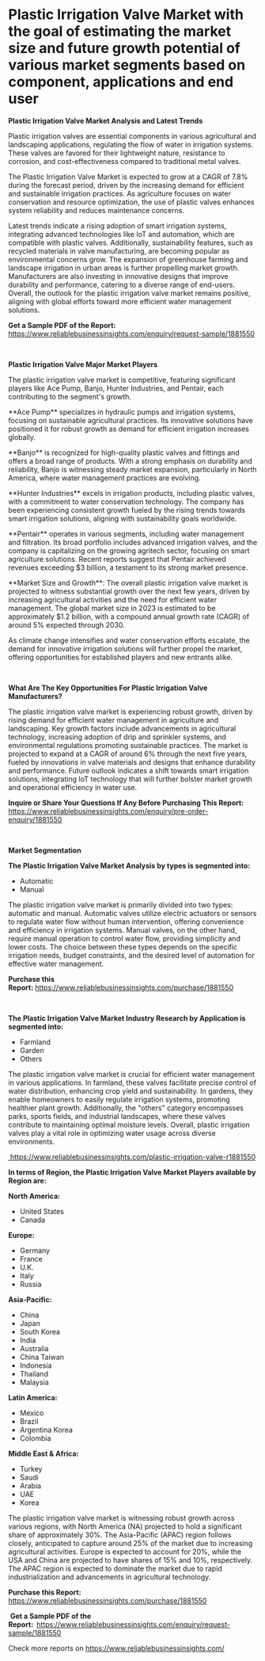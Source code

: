 <p><h1>Plastic Irrigation Valve Market with the goal of estimating the market size and future growth potential of various market segments based on component, applications and end user</h1></p><p><strong>Plastic Irrigation Valve Market Analysis and Latest Trends</strong></p>
<p><p>Plastic irrigation valves are essential components in various agricultural and landscaping applications, regulating the flow of water in irrigation systems. These valves are favored for their lightweight nature, resistance to corrosion, and cost-effectiveness compared to traditional metal valves. </p><p>The Plastic Irrigation Valve Market is expected to grow at a CAGR of 7.8% during the forecast period, driven by the increasing demand for efficient and sustainable irrigation practices. As agriculture focuses on water conservation and resource optimization, the use of plastic valves enhances system reliability and reduces maintenance concerns. </p><p>Latest trends indicate a rising adoption of smart irrigation systems, integrating advanced technologies like IoT and automation, which are compatible with plastic valves. Additionally, sustainability features, such as recycled materials in valve manufacturing, are becoming popular as environmental concerns grow. The expansion of greenhouse farming and landscape irrigation in urban areas is further propelling market growth. Manufacturers are also investing in innovative designs that improve durability and performance, catering to a diverse range of end-users. Overall, the outlook for the plastic irrigation valve market remains positive, aligning with global efforts toward more efficient water management solutions.</p></p>
<p><strong>Get a Sample PDF of the Report:&nbsp;</strong> <a href="https://www.reliablebusinessinsights.com/enquiry/request-sample/1881550?utm_campaign=2714&utm_medium=2&utm_source=Github&utm_content=ia&utm_term=01032025&utm_id=plastic-irrigation-valve">https://www.reliablebusinessinsights.com/enquiry/request-sample/1881550</a></p>
<p>&nbsp;</p>
<p><strong>Plastic Irrigation Valve Major Market Players</strong></p>
<p><p>The plastic irrigation valve market is competitive, featuring significant players like Ace Pump, Banjo, Hunter Industries, and Pentair, each contributing to the segment's growth. </p><p>**Ace Pump** specializes in hydraulic pumps and irrigation systems, focusing on sustainable agricultural practices. Its innovative solutions have positioned it for robust growth as demand for efficient irrigation increases globally. </p><p>**Banjo** is recognized for high-quality plastic valves and fittings and offers a broad range of products. With a strong emphasis on durability and reliability, Banjo is witnessing steady market expansion, particularly in North America, where water management practices are evolving.</p><p>**Hunter Industries** excels in irrigation products, including plastic valves, with a commitment to water conservation technology. The company has been experiencing consistent growth fueled by the rising trends towards smart irrigation solutions, aligning with sustainability goals worldwide.</p><p>**Pentair** operates in various segments, including water management and filtration. Its broad portfolio includes advanced irrigation valves, and the company is capitalizing on the growing agritech sector, focusing on smart agriculture solutions. Recent reports suggest that Pentair achieved revenues exceeding $3 billion, a testament to its strong market presence.</p><p>**Market Size and Growth**: The overall plastic irrigation valve market is projected to witness substantial growth over the next few years, driven by increasing agricultural activities and the need for efficient water management. The global market size in 2023 is estimated to be approximately $1.2 billion, with a compound annual growth rate (CAGR) of around 5% expected through 2030. </p><p>As climate change intensifies and water conservation efforts escalate, the demand for innovative irrigation solutions will further propel the market, offering opportunities for established players and new entrants alike.</p></p>
<p>&nbsp;</p>
<p><strong>What Are The Key Opportunities For Plastic Irrigation Valve Manufacturers?</strong></p>
<p><p>The plastic irrigation valve market is experiencing robust growth, driven by rising demand for efficient water management in agriculture and landscaping. Key growth factors include advancements in agricultural technology, increasing adoption of drip and sprinkler systems, and environmental regulations promoting sustainable practices. The market is projected to expand at a CAGR of around 6% through the next five years, fueled by innovations in valve materials and designs that enhance durability and performance. Future outlook indicates a shift towards smart irrigation solutions, integrating IoT technology that will further bolster market growth and operational efficiency in water use.</p></p>
<p><strong>Inquire or Share Your Questions If Any Before Purchasing This Report:</strong> <a href="https://www.reliablebusinessinsights.com/enquiry/pre-order-enquiry/1881550?utm_campaign=2714&utm_medium=2&utm_source=Github&utm_content=ia&utm_term=01032025&utm_id=plastic-irrigation-valve">https://www.reliablebusinessinsights.com/enquiry/pre-order-enquiry/1881550</a></p>
<p>&nbsp;</p>
<p><strong>Market Segmentation</strong></p>
<p><strong>The Plastic Irrigation Valve Market Analysis by types is segmented into:</strong></p>
<p><ul><li>Automatic</li><li>Manual</li></ul></p>
<p><p>The plastic irrigation valve market is primarily divided into two types: automatic and manual. Automatic valves utilize electric actuators or sensors to regulate water flow without human intervention, offering convenience and efficiency in irrigation systems. Manual valves, on the other hand, require manual operation to control water flow, providing simplicity and lower costs. The choice between these types depends on the specific irrigation needs, budget constraints, and the desired level of automation for effective water management.</p></p>
<p><strong>Purchase this Report:&nbsp;</strong><a href="https://www.reliablebusinessinsights.com/purchase/1881550?utm_campaign=2714&utm_medium=2&utm_source=Github&utm_content=ia&utm_term=01032025&utm_id=plastic-irrigation-valve">https://www.reliablebusinessinsights.com/purchase/1881550</a></p>
<p>&nbsp;</p>
<p><strong>The Plastic Irrigation Valve Market Industry Research by Application is segmented into:</strong></p>
<p><ul><li>Farmland</li><li>Garden</li><li>Others</li></ul></p>
<p><p>The plastic irrigation valve market is crucial for efficient water management in various applications. In farmland, these valves facilitate precise control of water distribution, enhancing crop yield and sustainability. In gardens, they enable homeowners to easily regulate irrigation systems, promoting healthier plant growth. Additionally, the "others" category encompasses parks, sports fields, and industrial landscapes, where these valves contribute to maintaining optimal moisture levels. Overall, plastic irrigation valves play a vital role in optimizing water usage across diverse environments.</p></p>
<p><a href="https://www.reliablebusinessinsights.com/plastic-irrigation-valve-r1881550?utm_campaign=2714&utm_medium=2&utm_source=Github&utm_content=ia&utm_term=01032025&utm_id=plastic-irrigation-valve">&nbsp;https://www.reliablebusinessinsights.com/plastic-irrigation-valve-r1881550</a></p>
<p><strong>In terms of Region, the Plastic Irrigation Valve Market Players available by Region are:</strong></p>
<p>
    <p> <strong> North America: </strong>
        <ul>
            <li>United States</li>
            <li>Canada</li>
        </ul>
        </p> 
    <p> <strong> Europe: </strong>
        <ul>
            <li>Germany</li>
            <li>France</li>
            <li>U.K.</li>
            <li>Italy</li>
            <li>Russia</li>
        </ul>
        </p> 
    <p> <strong> Asia-Pacific: </strong>
        <ul>
            <li>China</li>
            <li>Japan</li>
            <li>South Korea</li>
            <li>India</li>
            <li>Australia</li>
            <li>China Taiwan</li>
            <li>Indonesia</li>
            <li>Thailand</li>
            <li>Malaysia</li>
        </ul>
        </p> 
    <p> <strong> Latin America: </strong>
        <ul>
            <li>Mexico</li>
            <li>Brazil</li>
            <li>Argentina Korea</li>
            <li>Colombia</li>
        </ul>
        </p> 
    <p> <strong> Middle East & Africa: </strong>
        <ul>
            <li>Turkey</li>
            <li>Saudi</li>
            <li>Arabia</li>
            <li>UAE</li>
            <li>Korea</li>
        </ul>
    </p>
    </p>
<p><p>The plastic irrigation valve market is witnessing robust growth across various regions, with North America (NA) projected to hold a significant share of approximately 30%. The Asia-Pacific (APAC) region follows closely, anticipated to capture around 25% of the market due to increasing agricultural activities. Europe is expected to account for 20%, while the USA and China are projected to have shares of 15% and 10%, respectively. The APAC region is expected to dominate the market due to rapid industrialization and advancements in agricultural technology.</p></p>
<p><strong>Purchase this Report: </strong><a href="https://www.reliablebusinessinsights.com/purchase/1881550?utm_campaign=2714&utm_medium=2&utm_source=Github&utm_content=ia&utm_term=01032025&utm_id=plastic-irrigation-valve">https://www.reliablebusinessinsights.com/purchase/1881550</a></p>
<p>&nbsp;<strong>Get a Sample PDF of the Report:&nbsp;&nbsp;</strong><a href="https://www.reliablebusinessinsights.com/enquiry/request-sample/1881550?utm_campaign=2714&utm_medium=2&utm_source=Github&utm_content=ia&utm_term=01032025&utm_id=plastic-irrigation-valve">https://www.reliablebusinessinsights.com/enquiry/request-sample/1881550</a></p>
<p><strong></strong></p>
<p>Check more reports on <a href="https://www.reliablebusinessinsights.com/?utm_campaign=2714&utm_medium=2&utm_source=Github&utm_content=ia&utm_term=01032025&utm_id=plastic-irrigation-valve">https://www.reliablebusinessinsights.com/</a></p>